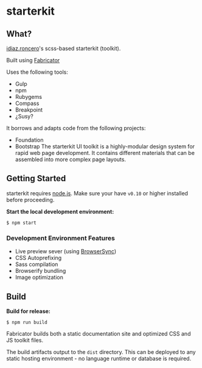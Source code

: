 # starterkit

## What?

[idiaz.roncero](http://idiazroncero.com)'s scss-based starterkit (toolkit).

Built using [Fabricator](http://fbrctr.github.io/)

Uses the following tools:

- Gulp
- npm
- Rubygems
- Compass
- Breakpoint
- ¿Susy?

It borrows and adapts code from the following projects:

- Foundation
- Bootstrap
The starterkit UI toolkit is a highly-modular design system for rapid web page development. It contains different materials that can be assembled into more complex page layouts.

## Getting Started

starterkit requires [node.js](http://nodejs.org). Make sure your have `v0.10` or higher installed before proceeding.

**Start the local development environment:**

```
$ npm start
```

### Development Environment Features

- Live preview sever (using [BrowserSync](http://www.browsersync.io/))
- CSS Autoprefixing
- Sass compilation
- Browserify bundling
- Image optimization

## Build

**Build for release:**

```
$ npm run build
```

Fabricator builds both a static documentation site and optimized CSS and JS toolkit files.

The build artifacts output to the `dist` directory. This can be deployed to any static hosting environment - no language runtime or database is required.

